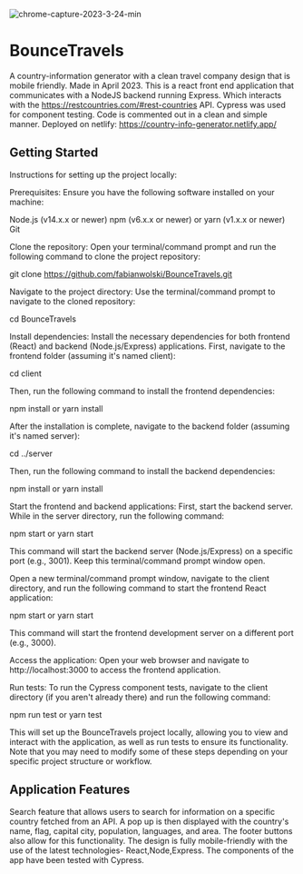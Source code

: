 ![chrome-capture-2023-3-24-min](https://user-images.githubusercontent.com/108536371/234103969-59ebeaf1-8977-4ae6-9ba4-673b65d4678d.gif)
 
# BounceTravels
A country-information generator with a clean travel company design that is mobile friendly. Made in April 2023.
This is a react front end application that communicates with a NodeJS backend running Express. Which interacts with the https://restcountries.com/#rest-countries API. Cypress was used for component testing. Code is commented out in a clean and simple manner. 
Deployed on netlify: https://country-info-generator.netlify.app/

## Getting Started

Instructions for setting up the project locally:

Prerequisites: Ensure you have the following software installed on your machine:

Node.js (v14.x.x or newer)
npm (v6.x.x or newer) or yarn (v1.x.x or newer)
Git

Clone the repository: Open your terminal/command prompt and run the following command to clone the project repository:

git clone https://github.com/fabianwolski/BounceTravels.git

Navigate to the project directory: Use the terminal/command prompt to navigate to the cloned repository:

cd BounceTravels

Install dependencies: Install the necessary dependencies for both frontend (React) and backend (Node.js/Express) applications. First, navigate to the frontend folder (assuming it's named client):

cd client

Then, run the following command to install the frontend dependencies:

npm install
or
yarn install

After the installation is complete, navigate to the backend folder (assuming it's named server):

cd ../server

Then, run the following command to install the backend dependencies:

npm install
or
yarn install

Start the frontend and backend applications: First, start the backend server. While in the server directory, run the following command:

npm start
or
yarn start

This command will start the backend server (Node.js/Express) on a specific port (e.g., 3001). Keep this terminal/command prompt window open.

Open a new terminal/command prompt window, navigate to the client directory, and run the following command to start the frontend React application:

npm start
or
yarn start

This command will start the frontend development server on a different port (e.g., 3000).

Access the application: Open your web browser and navigate to http://localhost:3000 to access the frontend application.

Run tests: To run the Cypress component tests, navigate to the client directory (if you aren't already there) and run the following command:

npm run test
or
yarn test

This will set up the BounceTravels project locally, allowing you to view and interact with the application, as well as run tests to ensure its functionality. Note that you may need to modify some of these steps depending on your specific project structure or workflow.

## Application Features

Search feature that allows users to search for information on a specific country fetched from an API.
A pop up is then displayed with the country's name, flag, capital city, population, languages, and area.
The footer buttons also allow for this functionality.
The design is fully mobile-friendly with the use of the latest technologies- React,Node,Express.
The components of the app have been tested with Cypress.


